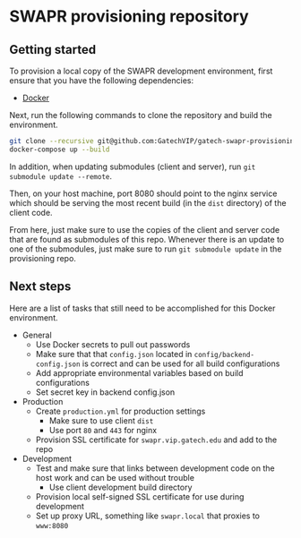 # SWAPR provisioning repository

## Getting started
To provision a local copy of the SWAPR development environment, first ensure that you have the following dependencies:

- [Docker]

Next, run the following commands to clone the repository and build the environment.

```bash
git clone --recursive git@github.com:GatechVIP/gatech-swapr-provisioning.git
docker-compose up --build
```

In addition, when updating submodules (client and server), run `git submodule update --remote`.

Then, on your host machine, port 8080 should point to the nginx service which should be serving the most recent build (in the `dist` directory) of the client code.

From here, just make sure to use the copies of the client and server code that are found as submodules of this repo. Whenever there is an update to one of the submodules,
just make sure to run `git submodule update` in the provisioning repo.

[Docker]: <https://store.docker.com/search?type=edition&offering=community>

## Next steps
Here are a list of tasks that still need to be accomplished for this Docker environment.

- General
    - Use Docker secrets to pull out passwords
    - Make sure that that `config.json` located in `config/backend-config.json` is correct and can be used for all build configurations
    - Add appropriate environmental variables based on build configurations
    - Set secret key in backend config.json
- Production
    - Create `production.yml` for production settings
        - Make sure to use client `dist`
        - Use port `80` and `443` for nginx
    - Provision SSL certificate for `swapr.vip.gatech.edu` and add to the repo
- Development
    - Test and make sure that links between development code on the host work and can be used without trouble
        - Use client development build directory
    - Provision local self-signed SSL certificate for use during development
    - Set up proxy URL, something like `swapr.local` that proxies to `www:8080`
